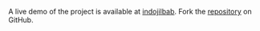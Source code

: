 A live demo of the project is available at [indojilbab](https://indojilbab.pages.dev).
Fork the [repository](https://github.com/polastimirsa) on GitHub.